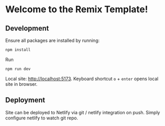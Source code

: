 # Welcome to the Remix Template!

## Development

Ensure all packages are installed by running:

```sh
npm install
```

Run

```sh
npm run dev
```

Local site: [http://localhost:5173](http://localhost:5173). Keyboard shortcut `o` + `enter` opens local site in browser.

## Deployment

Site can be deployed to Netlify via git / netlify integration on push.
Simply configure netlify to watch git repo.
